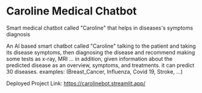 # Caroline Medical Chatbot
Smart medical chatbot called "Caroline" that helps in diseases's symptoms diagnosis

An AI based smart chatbot called "Caroline" talking to the patient and taking its disease symptoms, then diagnosing the disease and recommend making some tests as x-ray, MRI ... in addition, given information about the predicted disease as an overview, symptoms, and treatments.
it can predict 30 diseases.
examples: (Breast_Cancer, Influenza, Covid 19, Stroke, ...)

Deployed Project Link: https://carolinebot.streamlit.app/
